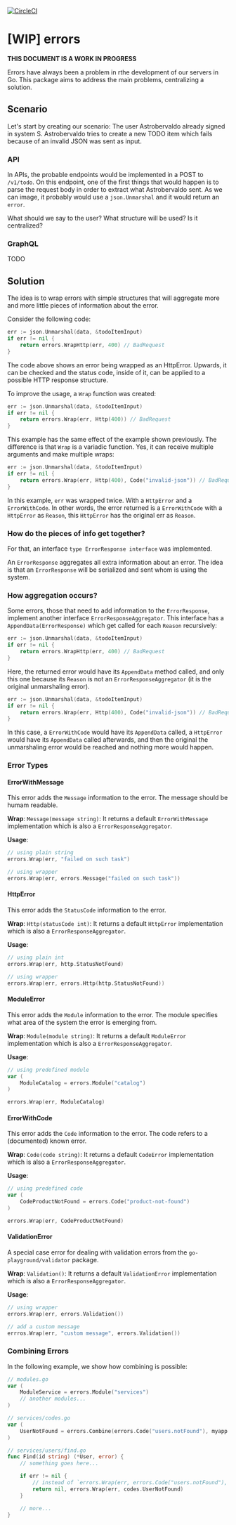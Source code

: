 [![CircleCI](https://circleci.com/gh/lab259/errors.svg?style=shield&circle-token=c4509080576acf88fa313e2bb5ccabb4787a44fb)](https://circleci.com/gh/lab259/errors)

# [WIP] errors

**THIS DOCUMENT IS A WORK IN PROGRESS**

Errors have always been a problem in rthe development of our servers in Go. This package aims to address the main problems, centralizing a solution.

## Scenario

Let's start by creating our scenario: The user Astrobervaldo already signed in
system S. Astrobervaldo tries to create a new TODO item which fails because of an
invalid JSON was sent as input.

### API

In APIs, the probable endpoints would be implemented in a POST to `/v1/todo`. On
this endpoint, one of the first things that would happen is to parse the request
body in order to extract what Astrobervaldo sent. As we can image, it probably
would use a `json.Unmarshal` and it would return an `error`.

What should we say to the user? What structure will be used? Is it centralized?

### GraphQL

TODO

## Solution

The idea is to wrap errors with simple structures that will aggregate more and
more little pieces of information about the error.

Consider the following code:

```go
err := json.Unmarshal(data, &todoItemInput)
if err != nil {
    return errors.WrapHttp(err, 400) // BadRequest
}
```

The code above shows an error being wrapped as an HttpError. Upwards, it can
be checked and the status code, inside of it, can be applied to a possible
HTTP response structure.

To improve the usage, a `Wrap` function was created:

```go
err := json.Unmarshal(data, &todoItemInput)
if err != nil {
    return errors.Wrap(err, Http(400)) // BadRequest
}
```

This example has the same effect of the example shown previously. The difference
is that `Wrap` is a variadic function. Yes, it can receive multiple arguments
and make multiple wraps:

```go
err := json.Unmarshal(data, &todoItemInput)
if err != nil {
    return errors.Wrap(err, Http(400), Code("invalid-json")) // BadRequest
}
```

In this example, `err` was wrapped twice. With a `HttpError` and a
`ErrorWithCode`. In other words, the error returned is a `ErrorWithCode`
with a `HttpError` as `Reason`, this `HttpError` has the original err as `Reason`.

### How do the pieces of info get together?

For that, an interface `type ErrorResponse interface` was implemented.

An `ErrorResponse` aggregates all extra information about an error. The idea is
that an `ErrorResponse` will be serialized and sent whom is using the system.

### How aggregation occurs?

Some errors, those that need to add information to the `ErrorResponse`, implement
another interface `ErrorResponseAggregator`. This interface has a
`AppendData(ErrorResponse)` which get called for each `Reason` recursively:

```go
err := json.Unmarshal(data, &todoItemInput)
if err != nil {
    return errors.WrapHttp(err, 400) // BadRequest
}
```

Here, the returned error would have its `AppendData` method called, and only
this one because its `Reason` is not an `ErrorResponseAggregator` (it is the
original unmarshaling error).

```go
err := json.Unmarshal(data, &todoItemInput)
if err != nil {
    return errors.Wrap(err, Http(400), Code("invalid-json")) // BadRequest
}
```

In this case, a `ErrorWithCode` would have its `AppendData` called, a
`HttpError` would have its `AppendData` called afterwards, and then the original
the unmarshaling error would be reached and nothing more would happen.

### Error Types

#### ErrorWithMessage

This error adds the `Message` information to the error. The message should be humam readable.

**Wrap**: `Message(message string)`: It returns a default `ErrorWithMessage`
implementation which is also a `ErrorResponseAggregator`.

**Usage**:

```go
// using plain string
errors.Wrap(err, "failed on such task")

// using wrapper
errors.Wrap(err, errors.Message("failed on such task"))
```

#### HttpError

This error adds the `StatusCode` information to the error.

**Wrap**: `Http(statusCode int)`: It returns a default `HttpError` implementation
which is also a `ErrorResponseAggregator`.

**Usage**:

```go
// using plain int
errors.Wrap(err, http.StatusNotFound)

// using wrapper
errors.Wrap(err, errors.Http(http.StatusNotFound))
```

#### ModuleError

This error adds the `Module` information to the error. The module specifies what
area of the system the error is emerging from.

**Wrap**: `Module(module string)`: It returns a default `ModuleError` implementation
which is also a `ErrorResponseAggregator`.

**Usage**:

```go
// using predefined module
var (
    ModuleCatalog = errors.Module("catalog")
)

errors.Wrap(err, ModuleCatalog)
```

#### ErrorWithCode

This error adds the `Code` information to the error. The code refers to a (documented)
known error.

**Wrap**: `Code(code string)`: It returns a default `CodeError` implementation
which is also a `ErrorResponseAggregator`.

**Usage**:

```go
// using predefined code
var (
    CodeProductNotFound = errors.Code("product-not-found")
)

errors.Wrap(err, CodeProductNotFound)
```

#### ValidationError

A special case error for dealing with validation errors from the
`go-playground/validator` package.

**Wrap**: `Validation()`: It returns a default `ValidationError` implementation
which is also a `ErrorResponseAggregator`.

**Usage**:

```go
// using wrapper
errors.Wrap(err, errors.Validation())

// add a custom message
errros.Wrap(err, "custom message", errors.Validation())
```

### Combining Errors

In the following example, we show how combining is possible:

```go
// modules.go
var (
    ModuleService = errors.Module("services")
    // another modules...
)

// services/codes.go
var (
    UserNotFound = errors.Combine(errors.Code("users.notFound"), myapp.ModuleService)
)

// services/users/find.go
func Find(id string) (*User, error) {
    // something goes here...

    if err != nil {
        // instead of `errors.Wrap(err, errors.Code("users.notFound"), errors.Module("services"))`
        return nil, errors.Wrap(err, codes.UserNotFound)
    }

    // more...
}
```
